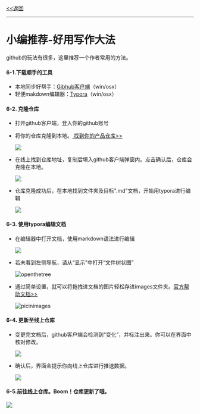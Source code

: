 [<<返回](https://leaishere.github.io/docs)

------

# 小编推荐-好用写作大法

github的玩法有很多，这里推荐一个作者常用的方法。

#### 6-1.下载顺手的工具

- 本地同步好帮手：[Gibhub客户端](https://desktop.github.com/)（win/osx）
- 轻便makdown编辑器：[Typora](https://www.typora.io/)（win/osx） 

#### 6-2. 克隆仓库

- 打开github客户端，登入你的github账号

- 将你的仓库克隆到本地。[ 找到你的产品仓库>>](https://github.com/UCloudDocs?tab=repositories)

  ![](img/githubclone_2.png)

- 在线上找到仓库地址，复制后填入github客户端弹窗内。点击确认后，仓库会克隆在本地。

  ![](img/github_clone1.png)

* 仓库克隆成功后，在本地找到文件夹及目标".md"文档，开始用typora进行编辑

  ![](img/localfindfile.png)

#### 6-3. 使用typora编辑文档

* 在编辑器中打开文档，使用markdown语法进行编辑

  ![](img/editing.png)

* 若未看到左侧导航，请从“显示”中打开“文件树状图”

  ![openthetree](img/openthetree.png)
  
* 通过简单设置，就可以将拖拽进文档的图片轻松存进images文件夹。[官方帮助文档>>](http://support.typora.io/Images/)

  ![picinimages](img/picinimages-2673746.png)



#### 6-4. 更新至线上仓库

- 变更完文档后，github客户端会检测到“变化”，并标注出来。你可以在界面中核对修改。

  ![](img/githubchange.png)

* 确认后，界面会提示你向线上仓库进行推送数据。

  ![](img/githubpush.png)

#### 6-5.前往线上仓库。Boom！仓库更新了哦。

![](img/boom.png)


